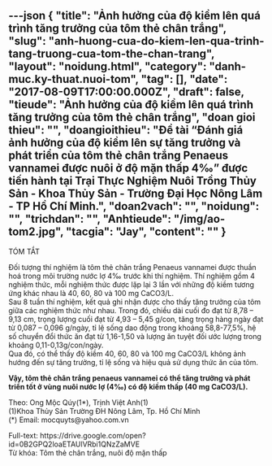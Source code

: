 ---json
{
    "title": "Ảnh hưởng của độ kiềm lên quá trình tăng trưởng của tôm thẻ chân trắng",
    "slug": "anh-huong-cua-do-kiem-len-qua-trinh-tang-truong-cua-tom-the-chan-trang",
    "layout": "noidung.html",
    "category": "danh-muc.ky-thuat.nuoi-tom",
    "tag": [],
    "date": "2017-08-09T17:00:00.000Z",
    "draft": false,
    "tieude": "Ảnh hưởng của độ kiềm lên quá trình tăng trưởng của tôm thẻ chân trắng",
    "doan gioi thieu": "",
    "doangioithieu": "Đề tài “Đánh giá ảnh hưởng của độ kiềm lên sự tăng trưởng và phát triển của tôm thẻ chân trắng Penaeus vannamei được nuôi ở độ mặn thấp 4‰” được tiến hành tại Trại Thực Nghiệm Nuôi Trồng Thủy Sản - Khoa Thủy Sản - Trường Đại Học Nông Lâm - TP Hồ Chí Minh.",
    "doan2vach": "",
    "noidung": "",
    "trichdan": "",
    "Anhtieude": "/img/ao-tom2.jpg",
    "tacgia": "Jay",
    "__content__": ""
}
---
<p><span style="font-size:14px">T&Oacute;M TẮT</span></p>

<p><span style="font-size:14px">Đối tượng th&iacute; nghiệm l&agrave; t&ocirc;m thẻ ch&acirc;n trắng Penaeus vannamei được thuần ho&aacute; trong&nbsp;m&ocirc;i trường nước lợ 4&permil; trước khi th&iacute; nghiệm. Th&iacute; nghiệm gồm 4 nghiệm thức, mỗi nghiệm&nbsp;thức được lặp lại 3 lần với những độ kiềm tương ứng kh&aacute;c nhau l&agrave; 40, 60, 80 v&agrave; 100 mg&nbsp;CaCO3/L.<br />
Sau 8 tuần th&iacute; nghiệm, kết quả ghi nhận được cho thấy tăng trưởng của t&ocirc;m giữa c&aacute;c&nbsp;nghiệm thức như nhau. Trong đ&oacute;, chiều d&agrave;i cuối đo đạt từ 8,78 &ndash; 9,13 cm, trọng lượng cuối&nbsp;đạt từ 4,93 &ndash; 5,45 g/con, tăng trọng h&agrave;ng ng&agrave;y đạt từ 0,087 &ndash; 0,096 g/ng&agrave;y, tỉ lệ sống dao&nbsp;động trong khoảng 58,8-77,5%, hệ số chuyển đổi thức ăn đạt từ 1,16-1,50 v&agrave; lượng ăn tuyệt&nbsp;đối ước lượng trong khoảng 0,11-0,13g/con/ng&agrave;y.<br />
Qua đ&oacute;, c&oacute; thể thấy độ kiềm 40, 60, 80 v&agrave; 100 mg CaCO3/L kh&ocirc;ng ảnh hướng đến sự&nbsp;tăng trưởng, tỉ lệ sống v&agrave; hiệu quả sử dụng thức ăn của t&ocirc;m. </span></p>

<p><span style="font-size:14px"><strong>Vậy, t&ocirc;m thẻ ch&acirc;n trắng penaeus&nbsp;vannamei c&oacute; thể tăng trưởng v&agrave; ph&aacute;t triển tốt ở v&ugrave;ng nu&ocirc;i nước lợ (4&permil;) c&oacute; độ kiềm thấp (40&nbsp;mg CaCO3/L).</strong></span></p>

<p><span style="font-size:14px">Theo:&nbsp;Ong Mộc Q&uacute;y(1*), Trịnh Việt Anh(1)<br />
(1)Khoa Thủy Sản Trường ĐH N&ocirc;ng L&acirc;m, Tp. Hồ Ch&iacute; Minh<br />
(*) Email: mocquyts@yahoo.com.vn</span></p>

<p><span style="font-size:14px">Full-text:&nbsp;https://drive.google.com/open?id=0B2GPQ2loaETAUlVRbi1QNzZaMVE</span><br />
<span style="font-size:14px">Từ kh&oacute;a: T&ocirc;m thẻ ch&acirc;n trắng, nu&ocirc;i độ mặn thấp</span></p>
